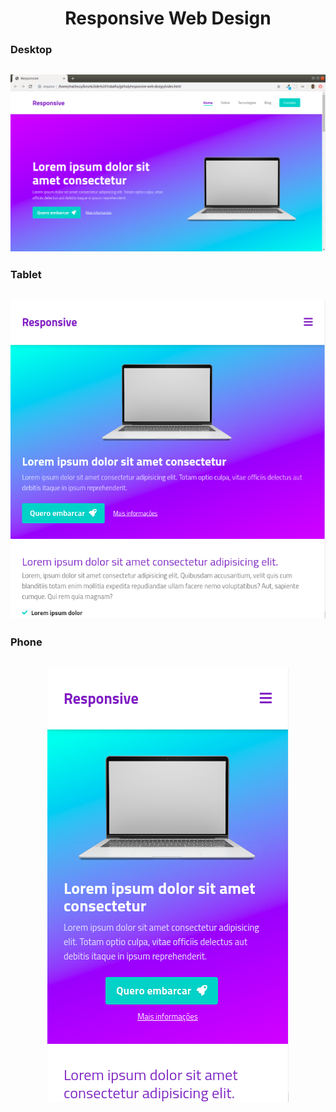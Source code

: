 <h1 align="center">
  Responsive Web Design
</h1>

### **Desktop**
<h2 align="center">
  <img alt="Desktop" title="Desktop-responsive" src=".github/desktop1.png"  />
</h2>

### **Tablet**
<h2 align="center">
  <img alt="Tablet" title="Tablet-responsive" src=".github/tablet1.png" />
</h2>

### **Phone**
<h2 align="center">
  <img alt="Phone" title="Phone-responsive" src=".github/cellphone1.png" />
</h2>
